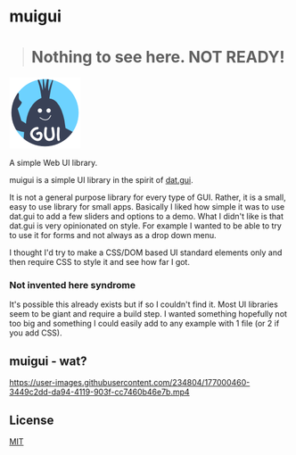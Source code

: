 # muigui

> # Nothing to see here. NOT READY!

<img src="./images/muigui.png" style="max-width: 640px">

A simple Web UI library.

muigui is a simple UI library in the spirit of
[dat.gui](https://github.com/dataarts/dat.gui).

It is not a general purpose library for every type of GUI.
Rather, it is a small, easy to use library for small apps.
Basically I liked how simple it was to use dat.gui to add
a few sliders and options to a demo. What I didn't like is
that dat.gui is very opinionated on style. For example I 
wanted to be able to try to use it for forms and not always
as a drop down menu.

I thought I'd try to make a CSS/DOM based UI standard elements
only and then require CSS to style it and see how far I got.

### Not invented here syndrome

It's possible this already exists but if so I couldn't find it.
Most UI libraries seem to be giant and require a build step.
I wanted something hopefully not too big and something I could
easily add to any example with 1 file (or 2 if you add CSS).

## muigui - wat?

https://user-images.githubusercontent.com/234804/177000460-3449c2dd-da94-4119-903f-cc7460b46e7b.mp4


## License

[MIT](https://github.com/greggman/muigui/blob/main/LICENSE.md)

